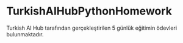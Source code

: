 # TurkishAIHubPythonHomework
Turkish AI Hub tarafından gerçekleştirilen 5 günlük eğitimin ödevleri bulunmaktadır.
